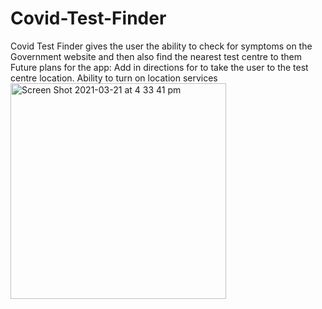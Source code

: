 # Covid-Test-Finder
Covid Test Finder gives the user the ability to check for symptoms on the Government website and then also find the nearest test centre to them
Future plans for the app: Add in directions for to take the user to the test centre location.
Ability to turn on location services
<img width="345" alt="Screen Shot 2021-03-21 at 4 33 41 pm" src="https://user-images.githubusercontent.com/36807329/111895076-2a8a4700-8a64-11eb-8c0e-e7361c76996e.png">
